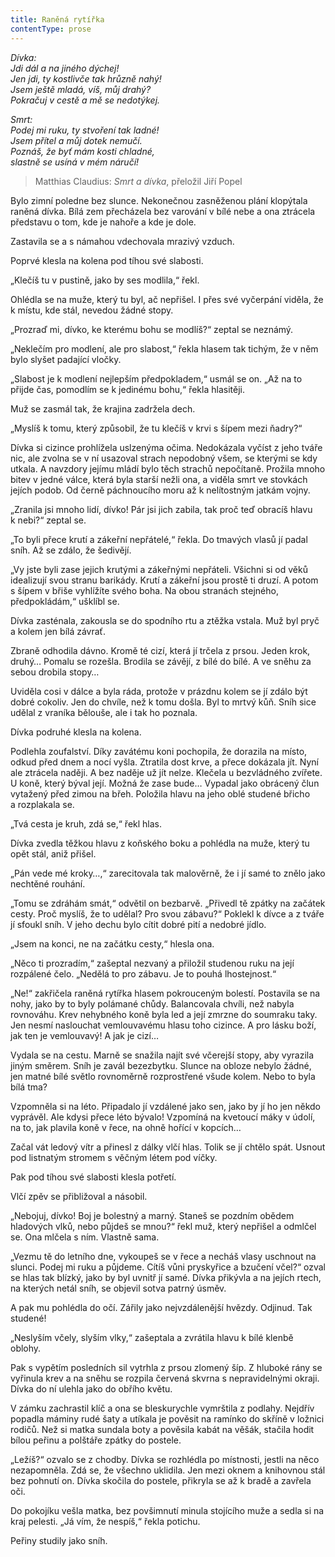```yaml
---
title: Raněná rytířka
contentType: prose
---
```


<section>

_Dívka:  
Jdi dál a na jiného dýchej!  
Jen jdi, ty kostlivče tak hrůzně nahý!  
Jsem ještě mladá, víš, můj drahý?  
Pokračuj v cestě a mě se nedotýkej._

</section>

<section>

_Smrt:  
Podej mi ruku, ty stvoření tak ladné!  
Jsem přítel a můj dotek nemučí.  
Poznáš, že byť mám kosti chladné,  
slastně se usíná v mém náručí!_

</section>

<section>

> Matthias Claudius: _Smrt a dívka_, přeložil Jiří Popel

Bylo zimní poledne bez slunce. Nekonečnou zasněženou plání klopýtala raněná dívka. Bílá zem přecházela bez varování v bílé nebe a ona ztrácela představu o tom, kde je nahoře a kde je dole.

Zastavila se a s námahou vdechovala mrazivý vzduch.

Poprvé klesla na kolena pod tíhou své slabosti.

„Klečíš tu v pustině, jako by ses modlila,“ řekl.

Ohlédla se na muže, který tu byl, ač nepřišel. I přes své vyčerpání viděla, že k místu, kde stál, nevedou žádné stopy.

„Prozraď mi, dívko, ke kterému bohu se modlíš?“ zeptal se neznámý.

„Neklečím pro modlení, ale pro slabost,“ řekla hlasem tak tichým, že v něm bylo slyšet padající vločky.

„Slabost je k modlení nejlepším předpokladem,“ usmál se on. „Až na to přijde čas, pomodlím se k jedinému bohu,“ řekla hlasitěji.

Muž se zasmál tak, že krajina zadržela dech.

„Myslíš k tomu, který způsobil, že tu klečíš v krvi s šípem mezi ňadry?“

Dívka si cizince prohlížela uslzenýma očima. Nedokázala vyčíst z jeho tváře nic, ale zvolna se v ní usazoval strach nepodobný všem, se kterými se kdy utkala. A navzdory jejímu mládí bylo těch strachů nepočítaně. Prožila mnoho bitev v jedné válce, která byla starší nežli ona, a viděla smrt ve stovkách jejích podob. Od černě páchnoucího moru až k nelítostným jatkám vojny.

„Zranila jsi mnoho lidí, dívko! Pár jsi jich zabila, tak proč teď obracíš hlavu k nebi?“ zeptal se.

„To byli přece krutí a zákeřní nepřátelé,“ řekla. Do tmavých vlasů jí padal sníh. Až se zdálo, že šedivějí.

„Vy jste byli zase jejich krutými a zákeřnými nepřáteli. Všichni si od věků idealizují svou stranu barikády. Krutí a zákeřní jsou prostě ti druzí. A potom s šípem v břiše vyhlížíte svého boha. Na obou stranách stejného, předpokládám,“ ušklíbl se.

Dívka zasténala, zakousla se do spodního rtu a ztěžka vstala. Muž byl pryč a kolem jen bílá závrať.

Zbraně odhodila dávno. Kromě té cizí, která jí trčela z prsou. Jeden krok, druhý… Pomalu se rozešla. Brodila se závějí, z bílé do bílé. A ve sněhu za sebou drobila stopy…

Uviděla cosi v dálce a byla ráda, protože v prázdnu kolem se jí zdálo být dobré cokoliv. Jen do chvíle, než k tomu došla. Byl to mrtvý kůň. Sníh sice udělal z vraníka bělouše, ale i tak ho poznala.

Dívka podruhé klesla na kolena.

Podlehla zoufalství. Díky zavátému koni pochopila, že dorazila na místo, odkud před dnem a nocí vyšla. Ztratila dost krve, a přece dokázala jít. Nyní ale ztrácela naději. A bez naděje už jít nelze. Klečela u bezvládného zvířete. U koně, který býval její. Možná že zase bude… Vypadal jako obrácený člun vytažený před zimou na břeh. Položila hlavu na jeho oblé studené břicho a rozplakala se.

„Tvá cesta je kruh, zdá se,“ řekl hlas.

Dívka zvedla těžkou hlavu z koňského boku a pohlédla na muže, který tu opět stál, aniž přišel.

„Pán vede mé kroky…,“ zarecitovala tak malověrně, že i jí samé to znělo jako nechtěné rouhání.

„Tomu se zdráhám smát,“ odvětil on bezbarvě. „Přivedl tě zpátky na začátek cesty. Proč myslíš, že to udělal? Pro svou zábavu?“ Poklekl k dívce a z tváře jí sfoukl sníh. V jeho dechu bylo cítit dobré pití a nedobré jídlo.

„Jsem na konci, ne na začátku cesty,“ hlesla ona.

„Něco ti prozradím,“ zašeptal nezvaný a přiložil studenou ruku na její rozpálené čelo. „Nedělá to pro zábavu. Je to pouhá lhostejnost.“

„Ne!“ zakřičela raněná rytířka hlasem pokrouceným bolestí. Postavila se na nohy, jako by to byly polámané chůdy. Balancovala chvíli, než nabyla rovnováhu. Krev nehybného koně byla led a její zmrzne do soumraku taky. Jen nesmí naslouchat vemlouvavému hlasu toho cizince. A pro lásku boží, jak ten je vemlouvavý! A jak je cizí…

Vydala se na cestu. Marně se snažila najít své včerejší stopy, aby vyrazila jiným směrem. Sníh je zavál bezezbytku. Slunce na obloze nebylo žádné, jen matné bílé světlo rovnoměrně rozprostřené všude kolem. Nebo to byla bílá tma?

Vzpomněla si na léto. Připadalo jí vzdálené jako sen, jako by jí ho jen někdo vyprávěl. Ale kdysi přece léto bývalo! Vzpomíná na kvetoucí máky v údolí, na to, jak plavila koně v řece, na ohně hořící v kopcích…

Začal vát ledový vítr a přinesl z dálky vlčí hlas. Tolik se jí chtělo spát. Usnout pod listnatým stromem s věčným létem pod víčky.

Pak pod tíhou své slabosti klesla potřetí.

Vlčí zpěv se přibližoval a násobil.

„Nebojuj, dívko! Boj je bolestný a marný. Staneš se pozdním obědem hladových vlků, nebo půjdeš se mnou?“ řekl muž, který nepřišel a odmlčel se. Ona mlčela s ním. Vlastně sama.

„Vezmu tě do letního dne, vykoupeš se v řece a necháš vlasy uschnout na slunci. Podej mi ruku a půjdeme. Cítíš vůni pryskyřice a bzučení včel?“ ozval se hlas tak blízký, jako by byl uvnitř jí samé. Dívka přikývla a na jejích rtech, na kterých netál sníh, se objevil sotva patrný úsměv.

A pak mu pohlédla do očí. Zářily jako nejvzdálenější hvězdy. Odjinud. Tak studené!

„Neslyším včely, slyším vlky,“ zašeptala a zvrátila hlavu k bílé klenbě oblohy.

Pak s vypětím posledních sil vytrhla z prsou zlomený šíp. Z hluboké rány se vyřinula krev a na sněhu se rozpila červená skvrna s nepravidelnými okraji. Dívka do ní ulehla jako do obřího květu.

</section>

<section>

V zámku zachrastil klíč a ona se bleskurychle vymrštila z podlahy. Nejdřív popadla máminy rudé šaty a utíkala je pověsit na ramínko do skříně v ložnici rodičů. Než si matka sundala boty a pověsila kabát na věšák, stačila hodit bílou peřinu a polštáře zpátky do postele.

„Ležíš?“ ozvalo se z chodby. Dívka se rozhlédla po místnosti, jestli na něco nezapomněla. Zdá se, že všechno uklidila. Jen mezi oknem a knihovnou stál bez pohnutí on. Dívka skočila do postele, přikryla se až k bradě a zavřela oči.

Do pokojíku vešla matka, bez povšimnutí minula stojícího muže a sedla si na kraj pelesti. „Já vím, že nespíš,“ řekla potichu.

Peřiny studily jako sníh.

</section>
